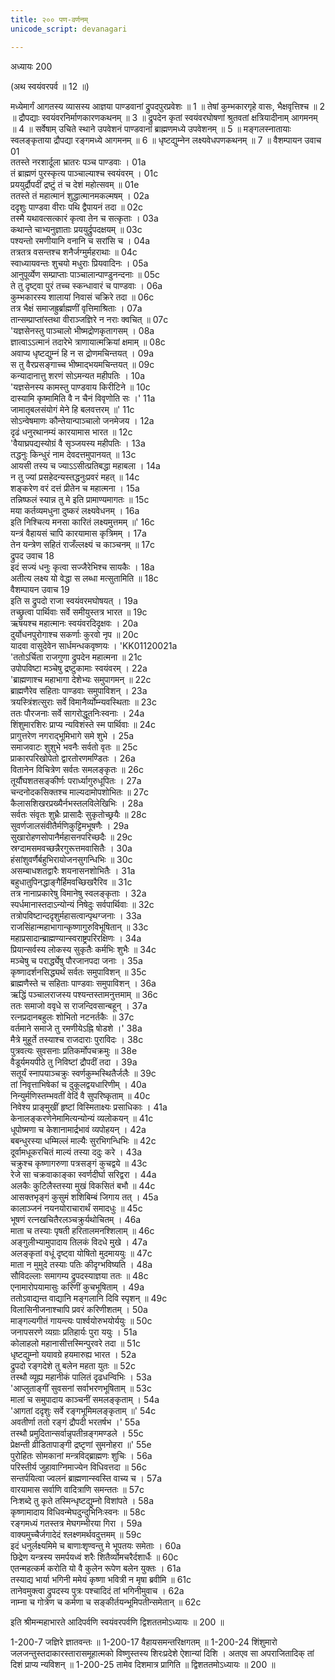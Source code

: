 ```yaml
---
title: २०० पण-वर्णनम्
unicode_script: devanagari

---
```



अध्यायः 200

(अथ स्वयंवरपर्व ॥ 12 ॥)

मध्येमार्गं आगतस्य व्यासस्य आज्ञया पाण्डवानां द्रुपदपुरप्रवेशः ॥ 1 ॥ तेषां कुम्भकारगृहे वासः, भैक्षवृत्तिश्च ॥ 2 ॥ द्रौपद्याः स्वयंवरनिर्माणकारणकथनम् ॥ 3 ॥ द्रुपदेन कृतां स्वयंवरघोषणां श्रुतवतां क्षत्रियादीनाम् आगमनम् ॥ 4 ॥ सर्वेषाम् उचिते स्थाने उपवेशनं पाण्डवानां ब्राह्मणमध्ये उपवेशनम् ॥ 5 ॥ मङ्गलस्नातायाः स्वलङ्कृताया द्रौपद्या रङ्गमध्ये आगमनम् ॥ 6 ॥ धृष्टद्युम्नेन लक्ष्यवेधपणकथनम् ॥ 7 ॥
वैशम्पायन उवाच 	01  
ततस्ते नरशार्दूला भ्रातरः पञ्च पाण्डवाः ।	01a  
तं ब्राह्मणं पुरस्कृत्य पाञ्चाल्याश्च स्वयंवरम् ।	01c  
प्रययुर्द्रौपदीं द्रष्टुं तं च देशं महोत्सवम् ॥	01e  
ततस्ते तं महात्मानं शुद्धात्मानमकल्मषम् ।	02a  
ददृशुः पाण्डवा वीराः पथि द्वैपायनं तदा ॥	02c  
तस्मै यथावत्सत्कारं कृत्वा तेन च सत्कृताः ।	03a  
कथान्ते चाभ्यनुज्ञाताः प्रययुर्द्रुपदक्षयम् ॥	03c  
पश्यन्तो रमणीयानि वनानि च सरांसि च ।	04a  
तत्रतत्र वसन्तश्च शनैर्जग्मुर्महराथाः ॥	04c  
स्वाध्यायवन्तः शुचयो मधुराः प्रियवादिनः ।	05a  
आनुपूर्व्येण सम्प्राप्ताः पाञ्चालान्पाण्डुनन्दनाः ॥	05c  
ते तु दृष्ट्वा पुरं तच्च स्कन्धावारं च पाण्डवाः ।	06a  
कुम्भकारस्य शालायां निवासं चक्रिरे तदा ॥	06c  
तत्र भैक्षं समाजह्रुर्ब्राह्मणीं वृत्तिमाश्रिताः ।	07a  
तान्सम्प्राप्तांस्तथा वीराञ्जज्ञिरे न नराः क्वचित् ॥	07c  
\'यज्ञसेनस्तु पाञ्चालो भीष्मद्रोणकृतागसम् ।	08a  
ज्ञात्वाऽऽत्मानं तदारेभे त्राणायात्मक्रियां क्षमाम् ॥	08c  
अवाप्य धृष्टद्युम्नं हि न स द्रोणमचिन्तयत् ।	09a  
स तु वैरप्रसङ्गाच्च भीष्माद्भयमचिन्तयत् ॥	09c  
कन्यादानात्तु शरणं सोऽमन्यत महीपतिः ।	10a  
\'यज्ञसेनस्य कामस्तु पाण्डवाय किरीटिने ॥	10c  
दास्यामि कृष्मामिति वै न चैनं विवृणोति सः ।\'	11a  
जामातृबलसंयोगं मेने हि बलवत्तरम् ॥\'	11c  
सोऽन्वेषमाणः कौन्तेयान्पाञ्चालो जनमेजय ।	12a  
दृढं धनुरथानम्यं कारयामास भारत ॥	12c  
\'वैयाघ्रपद्यस्योग्रं वै सृञ्जयस्य महीपतिः ।	13a  
तद्धनुः किन्धुरं नाम देवदत्तमुपानयत् ॥	13c  
आयसी तस्य च ज्याऽऽसीत्प्रतिबद्धा महाबला ।	14a  
न तु ज्यां प्रसहेदन्यस्तद्धनुःप्रवरं महत् ॥	14c  
शङ्करेण वरं दत्तं प्रीतेन च महात्मना ।	15a  
तन्निष्फलं स्यान्न तु मे इति प्रामाण्यमागतः ॥	15c  
मया कर्तव्यमधुना दुष्करं लक्ष्यवेधनम् ।	16a  
इति निश्चित्य मनसा कारितं लक्ष्यमुत्तमम् ॥\'	16c  
यन्त्रं वैहायसं चापि कारयामास कृत्रिमम् ।	17a  
तेन यन्त्रेण सहितं राजँल्लक्ष्यं च काञ्चनम् ॥	17c  
द्रुपद उवाच 	18  
इदं सज्यं धनुः कृत्वा सज्जैरेभिश्च सायकैः ।	18a  
अतीत्य लक्ष्य यो वेद्धा स लब्धा मत्सुतामिति ॥	18c  
वैशम्पायन उवाच 	19  
इति स द्रुपदो राजा स्वयंवरमघोषयत् ।	19a  
तच्छ्रुत्वा पार्थिवाः सर्वे समीयुस्तत्र भारत ॥	19c  
ऋषयश्च महात्मानः स्वयंवरदिदृक्षवः ।	20a  
दुर्योधनपुरोगाश्च सकर्णाः कुरवो नृप ॥	20c  
यादवा वासुदेवेन सार्धमन्धकवृष्णयः ।	\'KK01120021a  
\'ततोऽर्चिता राजगुणा द्रुपदेन महात्मना ॥	21c  
उपोपविष्टा मञ्चेषु द्रष्टुकामाः स्वयंवरम् ।	22a  
\'ब्राह्मणाश्च महाभागा देशेभ्यः समुपागमन् ॥	22c  
ब्राह्मणैरेव सहिताः पाण्डवाः समुपाविशन् ।	23a  
त्रयस्त्रिंशत्सुराः सर्वे विमानैर्व्योम्न्यवस्थिताः ॥	23c  
ततः पौरजनाः सर्वे सागरोद्धूतनिःस्वनाः ।	24a  
शिंशुमारशिरः प्राप्य न्यविशंस्ते स्म पार्थिवाः ॥	24c  
प्रागुत्तरेण नगराद्भूमिभागे समे शुभे ।	25a  
समाजवाटः शुशुभे भवनैः सर्वतो वृतः ॥	25c  
प्राकारपरिखोपेतो द्वारतोरणमण्डितः ।	26a  
वितानेन विचित्रेण सर्वतः समलङ्कृतः ॥	26c  
तूर्यौघशतसङ्कीर्णः परार्ध्यागुरुधूपितः ।	27a  
चन्दनोदकसिक्तश्च माल्यदामोपशोभितः ॥	27c  
कैलासशिखरप्रख्यैर्नभस्तलविलेखिभिः ।	28a  
सर्वतः संवृतः शुभ्रैः प्रासादैः सुकृतोच्छ्रयैः ॥	28c  
सुवर्णजालसंवीतैर्मणिकुट्टिमभूषणैः ।	29a  
सुखारोहणसोपानैर्महासनपरिच्छदैः ॥	29c  
स्रग्दामसमवच्छन्नैरगुरूत्तमवासितैः ।	30a  
हंसांशुवर्णैर्बहुभिरायोजनसुगन्धिभिः ॥	30c  
असम्बाधशतद्वारैः शयनासनशोभितैः ।	31a  
बहुधातुपिनद्धाङ्गैर्हिमवच्छिखरैरिव ॥	31c  
तत्र नानाप्रकारेषु विमानेषु स्वलङ्कृताः ।	32a  
स्पर्धमानास्तदाऽन्योन्यं निषेदुः सर्वपार्थिवाः ॥	32c  
तत्रोपविष्टान्ददृशुर्महासत्वान्पृथग्जनाः ।	33a  
राजसिंहान्महाभागान्कृष्णागुरुविभूषितान् ॥	33c  
महाप्रसादान्ब्राह्मण्यान्स्वराष्ट्रपरिरक्षिणः ।	34a  
प्रियान्सर्वस्य लोकस्य सुकृतैः कर्मभिः शुभैः ॥	34c  
मञ्चेषु च परार्द्ध्येषु पौरजानपदा जनाः ।	35a  
कृष्णादर्शनसिद्ध्यर्थं सर्वतः समुपाविशन् ॥	35c  
ब्राह्मणैस्ते च सहिताः पाण्डवाः समुपाविशन् ।	36a  
ऋद्धिं पञ्चालराजस्य पश्यन्तस्तामनुत्तमाम् ॥	36c  
ततः समाजो ववृधे स राजन्दिवसान्बहून् ।	37a  
रत्नप्रदानबहुलः शोभितो नटनर्तकैः ॥	37c  
वर्तमाने समाजे तु रमणीयेऽह्नि षोडशे ।\'	38a  
मैत्रे मुहूर्ते तस्याश्च राजदाराः पुराविदः ।	38c  
पुत्रवत्यः सुवसनाः प्रतिकर्मोपचक्रमुः ॥	38e  
वैडूर्यमयपीठे तु निविष्टां द्रौपदीं तदा ।	39a  
सतूर्यं स्नापयाञ्चक्रुः स्वर्णकुम्भस्थितैर्जलैः ॥	39c  
तां निवृत्ताभिषेकां च दुकूलद्वयधारिणीम् ।	40a  
निन्युर्मणिस्तम्भवतीं वेदिं वै सुपरिष्कृताम् ॥	40c  
निवेश्य प्राङ्मुखीं हृष्टां विस्मिताक्ष्यः प्रसाधिकाः ।	41a  
केनालङ्करणेनेमामित्यन्योन्यं व्यलोकयन् ॥	41c  
धूपोष्मणा च केशानामार्द्रभावं व्यपोहयन् ।	42a  
बबन्धुरस्या धम्मिल्लं माल्यैः सुरभिगन्धिभिः ॥	42c  
दूर्वामधूकरचितं माल्यं तस्या ददुः करे ।	43a  
चक्रुश्च कृष्णागरुणा पत्रसङ्गं कुचद्वये ॥	43c  
रेजे सा चक्रवाकाङ्का स्वर्णदीर्घा सरिद्वरा ।	44a  
अलकैः कुटिलैस्तस्या मुखं विकसितं बभौ ॥	44c  
आसक्तभृङ्गं कुसुमं शशिबिम्बं जिगाय तत् ।	45a  
कालाञ्जनं नयनयोराचारार्थं समादधुः ॥	45c  
भूषणं रत्नखचितैरलञ्चक्रुर्यथोचितम् ।	46a  
माता च तस्याः पृषती हरितालमनश्शिलाम् ॥	46c  
अङ्गुलीभ्यामुपादाय तिलकं विदधे मुखे ।	47a  
अलङ्कृतां वधूं दृष्ट्वा योषितो मुदमाययुः ॥	47c  
माता न मुमुदे तस्याः पतिः कीदृग्भविष्यति ।	48a  
सौविदल्लाः समागम्य द्रुपदस्याज्ञया ततः ॥	48c  
एनामारोपयामासुः करिणीं कुचभूषिताम् ।	49a  
ततोऽवाद्यन्त वाद्यानि मङ्गलानि दिवि स्पृशन् ॥	49c  
विलासिनीजनाश्चापि प्रवरं करिणीशतम् ।	50a  
माङ्गल्यगीतं गायन्त्यः पार्श्वयोरुभयोर्ययुः ॥	50c  
जनापसरणे व्यग्राः प्रतिहार्यः पुरा ययुः ।	51a  
कोलाहलो महानासीत्तस्मिन्पुरवरे तदा ॥	51c  
धृष्टद्युम्नो ययावग्रे हयमारुह्य भारत ।	52a  
द्रुपदो रङ्गदेशे तु बलेन महता युतः ॥	52c  
तस्थौ व्यूह्य महानीकं पालितं दृढधन्विभिः ।	53a  
\'आप्लुताङ्गीं सुवसनां सर्वाभरणभूषिताम् ॥	53c  
मालां च समुपादाय काञ्चनीं समलङ्कृताम् ।	54a  
\'आगतां ददृशुः सर्वे रङ्गभूमिमलङ्कृताम् ॥\'	54c  
अवतीर्णा ततो रङ्गं द्रौपदी भरतर्षभ ।\'	55a  
तस्थौ प्रमुदितान्सर्वान्नृपतीन्रङ्गमण्डले ।	55c  
प्रेक्षन्ती व्रीडितापाङ्गी द्रष्टृणां सुमनोहरा ॥\'	55e  
पुरोहितः सोमकानां मन्त्रविद्ब्राह्मणः शुचिः ।	56a  
परिस्तीर्य जुहावाग्निमाज्येन विधिवत्तदा ॥	56c  
सन्तर्पयित्वा ज्वलनं ब्राह्मणान्स्वस्ति वाच्य च ।	57a  
वारयामास सर्वाणि वादित्राणि समन्ततः ॥	57c  
निःशब्दे तु कृते तस्मिन्धृष्टद्युम्नो विशांपते ।	58a  
कृष्णामादाय विधिवन्मेघदुन्दुभिनिःस्वनः ॥	58c  
रङ्गमध्यं गतस्तत्र मेघगम्भीरया गिरा ।	59a  
वाक्यमुच्चैर्जगादेदं श्लक्ष्णमर्थवदुत्तमम् ॥	59c  
इदं धनुर्लक्ष्यमिमे च बाणाःशृण्वन्तु मे भूपतयः समेताः ।	60a  
छिद्रेण यन्त्रस्य समर्पयध्वं शरैः शितैर्व्योमचरैर्दशार्धैः ॥	60c  
एतन्महत्कर्म करोति यो वै कुलेन रूपेण बलेन युक्तः ।	61a  
तस्याद्य भार्या भगिनी ममेयं कृष्णा भवित्री न मृषा ब्रवीमि ॥	61c  
तानेवमुक्त्वा द्रुपदस्य पुत्रः पश्चादिदं तां भगिनीमुवाच ।	62a  
नाम्ना च गोत्रेण च कर्मणा च सङ्कीर्तयन्भूमिपतीन्समेतान् ॥ 	62c  

इति श्रीमन्महाभारते आदिपर्वणि स्वयंवरपर्वणि द्विशततमोऽध्यायः ॥ 200 ॥

1-200-7 जज्ञिरे ज्ञातवन्तः ॥ 1-200-17 वैहायसमन्तरिक्षगतम् ॥ 1-200-24 शिंशुमारो जलजन्तुस्तदाकारस्तारासमूहात्मको विष्णुस्तस्य शिरःप्रदेशे ऐशान्यां दिशि । अतएव सा अपराजितादिक् तां दिशं प्राप्य न्यविशन् ॥ 1-200-25 तामेव दिशमात्र प्रागिति ॥ द्विशततमोऽध्यायः ॥ 200 ॥